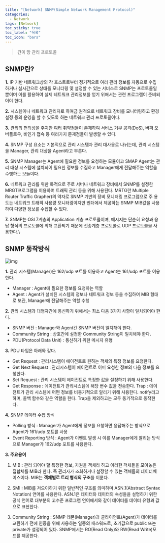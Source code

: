 ```yaml
---
title: "[Network] SNMP(Simple Network Management Protocol)"
categories:
  - Network
tags: [Network]
toc_sticky: true
toc_label: "목록"
toc_icon: "bars"
---
```


> 간이 망 관리 프로토콜

## **SNMP란?**

**1.** IP 기반 네트워크상의 각 호스트로부터 정기적으로 여러 관리 정보를 자동으로 수집하거나 실시간으로 상태를 모니터링 및 설정할 수 있는 서비스로 SNMP는 프로토콜일 뿐이며 이를 활용하여 실제 네트워크 관리정보를 얻기 위해서는 관련 프로그램이 준비되어야 한다.

**2.** 시스템이나 네트워크 관리자로 하여금 원격으로 네트워크 장비를 모니터링하고 환경설정 등의 운영을 할 수 있도록 하는 네트워크 관리 프로토콜이다.

**3.** 관리의 편의성을 주지만 여러 취약점들이 존재하여 서비스 거부 공격(DoS), 버퍼 오버플로우, 비인가 접속 등 여러가지 문제점들이 발생할 수 있다.

**4.** SNMP 구성 요소는 기본적으로 관리 시스템과 관리 대사응로 나뉘는데, 관리 시스템을 Manager, 관리 대상을 Agent라고 부른다.

**5.** SNMP Manager는 Agent에 필요한 정보를 요청하는 모듈이고 SMAP Agent는 관리 대상 시스템에 설치되어 필요한 정보를 수집하고 Manager에게 전달해주는 역할을 수행하는 모듈이다.

**6.** 네트워크 관리를 위한 목적으로 주로 서버나 네트워크 장비에서 SNMP를 설정한 MRGT프로그램을 이용하여 트래픽 관리 등을 위해 사용된다. MRTG란 Multiple Router Traffic Grapher)의 약자로 SNMP 기반의 장비 모니터링 프로그램으로 주 용도는 네트워크 트래픽 사용량 모니터링이지만 벤더에서 제공하는 SNMP MIB값을 사용하여 다양한 정보를 수집할 수 있다.

**7.** SNMP는 OSI 7계층의 Application 계층 프로토콜이며, 메시지는 단순히 요청과 응답 형식의 프로토콜에 의해 교환되기 때문에 전송계층 프로토콜로 UDP 프로토콜을 사용한다.\

## **SNMP 동작방식**

![img](https://t1.daumcdn.net/cfile/tistory/998C52465BC548AD11)

**1.** 관리 시스템(Manager)은 162/udp 포트를 이용하고 Agent는 161/udp 포트를 이용한다.

- Manager : Agent에 필요한 정보를 요청하는 역할
- Agent : Agent가 설치된 시스템의 정보나 네트워크 정보 등을 수집하여 MIB 형태로 보관, Manager에 전달해주는 역할 수행

**2.** 관리 시스템과 대행자간에 통신하기 위해서는 최소 다음 3가지 사항이 일치되어야 한다.

- SNMP 버전 : Manager와 Agent간 SNMP 버전이 일치해야 한다.
- Community String : 상호간에 설정한 Community String이 일치해야 한다.
- PDU(Protocol Data Unit) : 통신하기 위한 메시지 유형

**3.** PDU 타입은 아래와 같다.

- Get Request : 관리시스템이 에이전트로 원하는 객체의 특정 정보를 요청한다.
- Get Next Request : 관리시스템이 에이전트로 이미 요청한 정보의 다음 정보를 요청한다.
- Set Request : 관리 시스템이 에이전트로 특정한 값을 설정하기 위해 사용한다.
- Get Response : 에이전트가 관리시스템에 해당 변수 값을 전송한다. Trap : 에이전트가 관리 시스템에 어떤 정보를 비동기적으로 알리기 위해 사용한다. notify라고 하며, 콜백 함수와 같은 역할을 한다. Trap을 제외하고는 모두 동기적으로 동작한다.

**4.** SNMP 데이터 수집 방식

- Polling 방식 : Manager가 Agent에게 정보를 요청하면 응답해주는 방식으로 Agent가 161/udp 포트를 사용
- Event Reporting 방식 : Agent가 이벤트 발생 시 이를 Manager에게 알리는 방식으로 Manager가 162/udp 포트를 사용한다.

**3. 주요용어**

1. MIB : 관리 되어야 할 특정한 정보, 자원을 객체라 하고 이러한 객체들을 모아놓은 집합체를 MIB라 한다. 즉 관리자가 조회하거나 설정할 수 있는 객체들의 데이터베이스이다. MIB는 **객체별로 트리 형식의 구조**를 이룬다.

2. SMI : MIB를 저으이하기 위한 일반적인 구조를 의미하며 ASN.1(Abstract Syntax Notation) 언어를 사용한다. ASN.1은 데이터와 데이터의 속성들을 설명하기 위한 공식 언어로 대부분의 고수준 프로그램 언어에서와 같이 데이터를 데이터 유형과 값으로 표현한다.

3. Community String : SNMP 데몬(Manager)과 클라이언트(Agent)가 데이터를 교환하기 전에 인증을 위해 사용하는 일종의 패스워드로, 초기값으로 public 또는 private가 설정되어 있다. SNMP에서는 RO(Read Only)와 RW(Read Write)모드를 제공한다.

